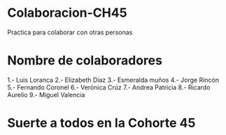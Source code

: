 # Colaboracion-CH45

Practica para colaborar con otras personas

# Nombre de colaboradores 
1.- Luis Loranca
2.- Elizabeth Díaz
3.- Esmeralda muños
4.- Jorge Rincón
5.- Fernando Coronel
6.- Verónica Crúz
7.- Andrea Patricia
8.- Ricardo Aurelio
9.- Miguel Valencia

# Suerte a todos en la Cohorte 45

